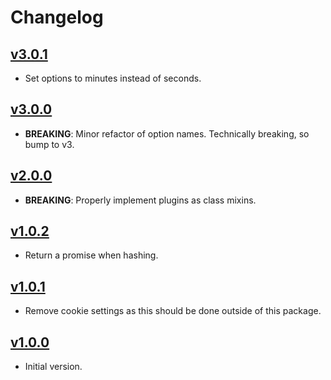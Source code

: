 # Changelog

## [v3.0.1](https://github.com/combine/objection-auth/tree/v3.0.0)

- Set options to minutes instead of seconds.

## [v3.0.0](https://github.com/combine/objection-auth/tree/v3.0.0)

- **BREAKING**: Minor refactor of option names. Technically breaking, so bump
  to v3.

## [v2.0.0](https://github.com/combine/objection-auth/tree/v2.0.0)

- **BREAKING**: Properly implement plugins as class mixins.

## [v1.0.2](https://github.com/combine/objection-auth/tree/v1.0.2)

- Return a promise when hashing.

## [v1.0.1](https://github.com/combine/objection-auth/tree/v1.0.1)

- Remove cookie settings as this should be done outside of this package.

## [v1.0.0](https://github.com/combine/objection-auth/tree/v1.0.0)

- Initial version.
